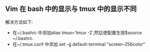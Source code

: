 ##  Vim 在 bash 中的显示与 tmux 中的显示不同

解决方法如下:
* 在~/.bashrc 中添加alias tmux='tmux -2',然后使配置生效$source ~/.bashrc.
* 在~/.tmux.conf 中添加 set -g default-terminal "screen-256color"


